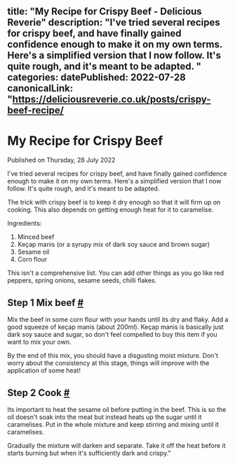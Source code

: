 title: "My Recipe for Crispy Beef - Delicious Reverie"
description: "I've tried several recipes for crispy beef, and have finally gained confidence enough to make it on my own terms. Here's a simplified version that I now follow. It's quite rough, and it's meant to be adapted.
"
categories:
datePublished: 2022-07-28
canonicalLink: "https://deliciousreverie.co.uk/posts/crispy-beef-recipe/
---
# My Recipe for Crispy Beef

Published on Thursday, 28 July 2022

I've tried several recipes for crispy beef, and have finally gained confidence enough to make it on my own terms. Here's a simplified version that I now follow. It's quite rough, and it's meant to be adapted.

The trick with crispy beef is to keep it dry enough so that it will firm up on cooking. This also depends on getting enough heat for it to caramelise.

Ingredients:

1.  Minced beef
2.  Keçap manis (or a syrupy mix of dark soy sauce and brown sugar)
3.  Sesame oil
4.  Corn flour

This isn't a comprehensive list. You can add other things as you go like red peppers, spring onions, sesame seeds, chilli flakes.

## Step 1 Mix beef [#](https://deliciousreverie.co.uk/posts/crispy-beef-recipe/#step-1-mix-beef)

Mix the beef in some corn flour with your hands until its dry and flaky. Add a good squeeze of keçap manis (about 200ml). Keçap manis is basically just dark soy sauce and sugar, so don't feel compelled to buy this item if you want to mix your own.

By the end of this mix, you should have a disgusting moist mixture. Don't worry about the consistency at this stage, things will improve with the application of some heat!

## Step 2 Cook [#](https://deliciousreverie.co.uk/posts/crispy-beef-recipe/#step-2-cook)

Its important to heat the sesame oil before putting in the beef. This is so the oil doesn't soak into the meat but instead heats up the sugar until it caramelises. Put in the whole mixture and keep stirring and mixing until it caramelises.

Gradually the mixture will darken and separate. Take it off the heat before it starts burning but when it's sufficiently dark and crispy."